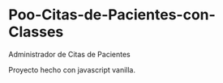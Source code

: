 # Poo-Citas-de-Pacientes-con-Classes
Administrador de Citas de Pacientes

Proyecto hecho con javascript vanilla.
